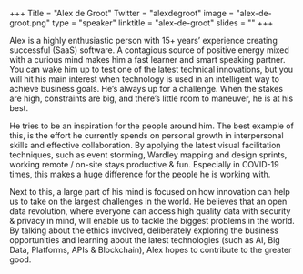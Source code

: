 +++
Title = "Alex de Groot"
Twitter = "alexdegroot"
image = "alex-de-groot.png"
type = "speaker"
linktitle = "alex-de-groot"
slides = ""
+++

Alex is a highly enthusiastic person with 15+ years’ experience creating successful (SaaS) software. A contagious source of positive energy mixed with a curious mind makes him a fast learner and smart speaking partner. You can wake him up to test one of the latest technical innovations, but you will hit his main interest when technology is used in an intelligent way to achieve business goals. He’s always up for a challenge. When the stakes are high, constraints are big, and there’s little room to maneuver, he is at his best.

He tries to be an inspiration for the people around him. The best example of this, is the effort he currently spends on personal growth in interpersonal skills and effective collaboration. By applying the latest visual facilitation techniques, such as event storming, Wardley mapping and design sprints, working remote / on-site stays productive & fun. Especially in COVID-19 times, this makes a huge difference for the people he is working with.

Next to this, a large part of his mind is focused on how innovation can help us to take on the largest challenges in the world. He believes that an open data revolution, where everyone can access high quality data with security & privacy in mind, will enable us to tackle the biggest problems in the world. By talking about the ethics involved, deliberately exploring the business opportunities and learning about the latest technologies (such as AI, Big Data, Platforms, APIs & Blockchain), Alex hopes to contribute to the greater good.
